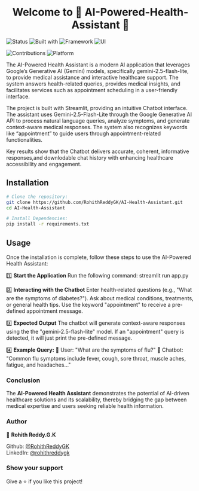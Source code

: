 <h1 align="center">Welcome to 🤖 AI-Powered-Health-Assistant 👋</h1>

![Status](https://img.shields.io/badge/status-active-brightgreen)
![Built with](https://img.shields.io/badge/built%20with-Python-blue)
![Framework](https://img.shields.io/badge/framework-Streamlit-red)
![UI](https://img.shields.io/badge/interface-Web%20App-lightblue)

![Contributions](https://img.shields.io/badge/contributions-welcome-orange)
![Platform](https://img.shields.io/badge/platform-Any--OS-important)

The AI-Powered Health Assistant is a modern AI application that leverages Google’s Generative AI (Gemini) models, specifically gemini-2.5-flash-lite, to provide medical assistance and interactive healthcare support. The system answers health-related queries, provides medical insights, and facilitates services such as appointment scheduling in a user-friendly interface.

The project is built with Streamlit, providing an intuitive Chatbot interface. The assistant uses Gemini-2.5-Flash-Lite through the Google Generative AI API to process natural language queries, analyze symptoms, and generate context-aware medical responses. The system also recognizes keywords like “appointment” to guide users through appointment-related functionalities.

Key results show that the Chatbot delivers accurate, coherent, informative responses,and downlodable chat history with enhancing healthcare accessibility and engagement.

## Installation

```bash
# Clone the repository:
git clone https://github.com/RohithReddyGK/AI-Health-Assistant.git
cd AI-Health-Assistant

# Install Dependencies:
pip install -r requirements.txt
```

## Usage
Once the installation is complete, follow these steps to use the AI-Powered Health Assistant:

1️⃣ **Start the Application**
Run the following command:
streamlit run app.py

2️⃣ **Interacting with the Chatbot**
Enter health-related questions (e.g., "What are the symptoms of diabetes?").
Ask about medical conditions, treatments, or general health tips.
Use the keyword "appointment" to receive a pre-defined appointment message.

3️⃣ **Expected Output**
The chatbot will generate context-aware responses using the the "gemini-2.5-flash-lite" model.
If an "appointment" query is detected, it will just print the pre-defined message.

4️⃣ **Example Query:**
💬 User: "What are the symptoms of flu?"
🤖 Chatbot: "Common flu symptoms include fever, cough, sore throat, muscle aches, fatigue, and headaches..."

### Conclusion
The **AI-Powered Health Assistant** demonstrates the potential of AI-driven healthcare solutions and its scalability, thereby bridging the gap between medical expertise and users seeking reliable health information.

### Author
👤 **Rohith Reddy.G.K**

Github: [@RohithReddyGK](https://github.com/RohithReddyGK)  
LinkedIn: [@rohithreddygk](https://linkedin.com/in/rohithreddygk)

### Show your support
Give a ⭐️ if you like this project!

